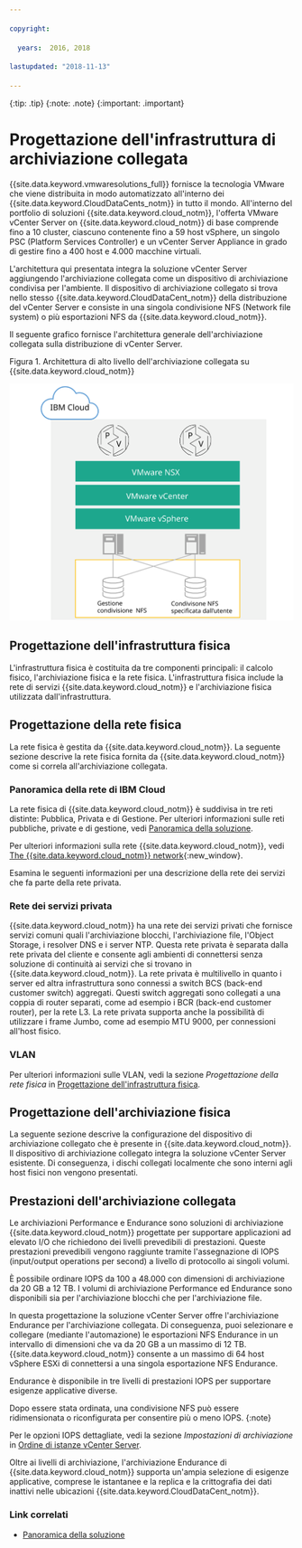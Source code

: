 ```yaml
---

copyright:

  years:  2016, 2018

lastupdated: "2018-11-13"

---
```


{:tip: .tip}
{:note: .note}
{:important: .important}

# Progettazione dell'infrastruttura di archiviazione collegata

{{site.data.keyword.vmwaresolutions_full}} fornisce la tecnologia VMware che viene distribuita in modo automatizzato all'interno dei {{site.data.keyword.CloudDataCents_notm}} in tutto il mondo. All'interno del portfolio di soluzioni {{site.data.keyword.cloud_notm}}, l'offerta VMware vCenter Server on {{site.data.keyword.cloud_notm}} di base comprende fino a 10 cluster, ciascuno contenente fino a 59 host vSphere, un singolo PSC (Platform Services Controller) e un vCenter Server Appliance in grado di gestire fino a 400 host e 4.000 macchine virtuali.

L'architettura qui presentata integra la soluzione vCenter Server aggiungendo l'archiviazione collegata come un dispositivo di archiviazione condivisa per l'ambiente. Il dispositivo di archiviazione collegato si trova nello stesso {{site.data.keyword.CloudDataCent_notm}} della distribuzione del vCenter Server e consiste in una singola condivisione NFS (Network file system) o più esportazioni NFS da {{site.data.keyword.cloud_notm}}.

Il seguente grafico fornisce l'architettura generale dell'archiviazione collegata sulla distribuzione di vCenter Server.

Figura 1. Architettura di alto livello dell'archiviazione collegata su {{site.data.keyword.cloud_notm}}

![Architettura dell'archiviazione collegata](../solution/physical_nfs.svg "Architettura di alto livello dell'archiviazione collegata su IBM Cloud")

## Progettazione dell'infrastruttura fisica

L'infrastruttura fisica è costituita da tre componenti principali: il calcolo fisico, l'archiviazione fisica e la rete fisica. L'infrastruttura fisica include la rete di servizi {{site.data.keyword.cloud_notm}} e l'archiviazione fisica utilizzata dall'infrastruttura.

## Progettazione della rete fisica

La rete fisica è gestita da {{site.data.keyword.cloud_notm}}. La seguente sezione descrive la rete fisica fornita da {{site.data.keyword.cloud_notm}} come si correla all'archiviazione collegata.

### Panoramica della rete di IBM Cloud

La rete fisica di {{site.data.keyword.cloud_notm}} è suddivisa in tre reti distinte: Pubblica, Privata e di Gestione. Per ulteriori informazioni sulle reti pubbliche, private e di gestione, vedi [Panoramica della soluzione](../solution/solution_overview.html).

Per ulteriori informazioni sulla rete {{site.data.keyword.cloud_notm}}, vedi [The {{site.data.keyword.cloud_notm}} network](https://www.ibm.com/cloud-computing/bluemix/our-network){:new_window}.

Esamina le seguenti informazioni per una descrizione della rete dei servizi che fa parte della rete privata.

### Rete dei servizi privata

{{site.data.keyword.cloud_notm}} ha una rete dei servizi privati che fornisce servizi comuni quali l'archiviazione blocchi, l'archiviazione file, l'Object Storage, i resolver DNS e i server NTP. Questa rete privata è separata dalla rete privata del cliente e consente agli ambienti di connettersi senza soluzione di continuità ai servizi che si trovano in {{site.data.keyword.cloud_notm}}. La rete privata è multilivello in quanto i server ed altra infrastruttura sono connessi a switch BCS (back-end customer switch) aggregati. Questi switch aggregati sono collegati a una coppia di router separati, come ad esempio i BCR (back-end customer router), per la rete L3. La rete privata supporta anche la possibilità di utilizzare i frame Jumbo, come ad esempio MTU 9000, per connessioni all'host fisico.

### VLAN

Per ulteriori informazioni sulle VLAN, vedi la sezione _Progettazione della rete fisica_ in [Progettazione dell'infrastruttura fisica](../solution/design_physicalinfrastructure.html).

## Progettazione dell'archiviazione fisica

La seguente sezione descrive la configurazione del dispositivo di archiviazione collegato che è presente in {{site.data.keyword.cloud_notm}}. Il dispositivo di archiviazione collegato integra la soluzione vCenter Server esistente. Di conseguenza, i dischi collegati localmente che sono interni agli host fisici non vengono presentati.

## Prestazioni dell'archiviazione collegata

Le archiviazioni Performance e Endurance sono soluzioni di archiviazione {{site.data.keyword.cloud_notm}} progettate per supportare applicazioni ad elevato I/O che richiedono dei livelli prevedibili di prestazioni. Queste prestazioni prevedibili vengono raggiunte tramite l'assegnazione di IOPS (input/output operations per second) a livello di protocollo ai singoli volumi.

È possibile ordinare IOPS da 100 a 48.000 con dimensioni di archiviazione da 20 GB a 12 TB. I volumi di archiviazione Performance ed Endurance sono disponibili sia per l'archiviazione blocchi che per l'archiviazione file.

In questa progettazione la soluzione vCenter Server offre l'archiviazione Endurance per l'archiviazione collegata. Di conseguenza, puoi selezionare e collegare (mediante l'automazione) le esportazioni NFS Endurance in un intervallo di dimensioni che va da 20 GB a un massimo di 12 TB. {{site.data.keyword.cloud_notm}} consente a un massimo di 64 host vSphere ESXi di connettersi a una singola esportazione NFS Endurance.

Endurance è disponibile in tre livelli di prestazioni IOPS per supportare esigenze applicative diverse.

Dopo essere stata ordinata, una condivisione NFS può essere ridimensionata o riconfigurata per consentire più o meno IOPS.
{:note}

Per le opzioni IOPS dettagliate, vedi la sezione _Impostazioni di archiviazione_ in [Ordine di istanze vCenter Server](../../vcenter/vc_orderinginstance.html).

Oltre ai livelli di archiviazione, l'archiviazione Endurance di {{site.data.keyword.cloud_notm}} supporta un'ampia selezione di esigenze applicative, comprese le istantanee e la replica e la crittografia dei dati inattivi nelle ubicazioni {{site.data.keyword.CloudDataCent_notm}}.

### Link correlati

* [Panoramica della soluzione](../solution/solution_overview.html)
